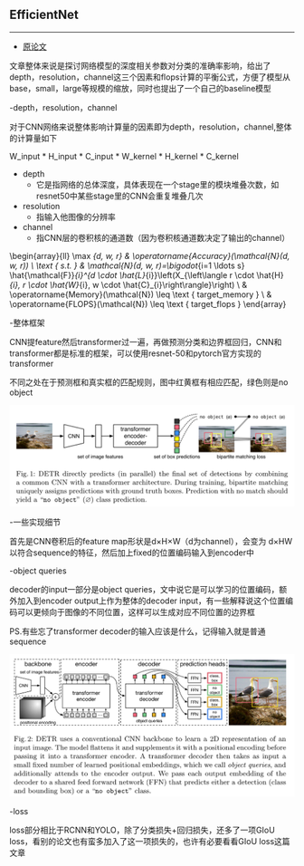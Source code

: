 
## EfficientNet
***

- [原论文](https://github.com/wmhwmh521/reading-paper/blob/main/paper/EfficientNet/7EfficientNet.pdf)

文章整体来说是探讨网络模型的深度相关参数对分类的准确率影响，给出了depth，resolution，channel这三个因素和flops计算的平衡公式，方便了模型从base，small，large等规模的缩放，同时也提出了一个自己的baseline模型

-depth，resolution，channel

对于CNN网络来说整体影响计算量的因素即为depth，resolution，channel,整体的计算量如下

W_input * H_input * C_input * W_kernel * H_kernel * C_kernel

* depth
  * 它是指网络的总体深度，具体表现在一个stage里的模块堆叠次数，如resnet50中某些stage里的CNN会重复堆叠几次
* resolution
  * 指输入他图像的分辨率
* channel
  * 指CNN层的卷积核的通道数（因为卷积核通道数决定了输出的channel）


\begin{array}{ll}
\max _{d, w, r} & \operatorname{Accuracy}(\mathcal{N}(d, w, r)) \\
\text { s.t. } & \mathcal{N}(d, w, r)=\bigodot_{i=1 \ldots s} \hat{\mathcal{F}}_{i}^{d \cdot \hat{L}_{i}}\left(X_{\left\langle r \cdot \hat{H}_{i}, r \cdot \hat{W}_{i}, w \cdot \hat{C}_{i}\right\rangle}\right) \\
& \operatorname{Memory}(\mathcal{N}) \leq \text { target_memory } \\
& \operatorname{FLOPS}(\mathcal{N}) \leq \text { target_flops }
\end{array}



-整体框架

CNN提feature然后transformer过一遍，再做预测分类和边界框回归，CNN和transformer都是标准的框架，可以使用resnet-50和pytorch官方实现的transformer

不同之处在于预测框和真实框的匹配规则，图中红黄框有相应匹配，绿色则是no object

![image](https://github.com/wmhwmh521/reading-paper/blob/main/paper/DETR/1.png)

-一些实现细节

首先是CNN卷积后的feature map形状是d×H×W（d为channel），会变为 d×HW以符合sequence的特征，然后加上fixed的位置编码输入到encoder中

-object queries

decoder的input一部分是object queries，文中说它是可以学习的位置编码，额外加入到encoder output上作为整体的decoder input，有一些解释说这个位置编码可以更倾向于图像的不同位置，这样可以生成对应不同位置的边界框

PS.有些忘了transformer decoder的输入应该是什么，记得输入就是普通sequence

![image](https://github.com/wmhwmh521/reading-paper/blob/main/paper/DETR/2.png)

-loss

loss部分相比于RCNN和YOLO，除了分类损失+回归损失，还多了一项GIoU loss，看别的论文也有蛮多加入了这一项损失的，也许有必要看看GIoU loss这篇文章

